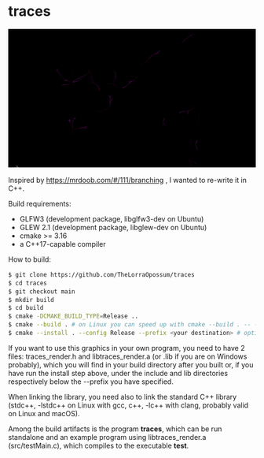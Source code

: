 # traces

![](https://raw.githubusercontent.com/TheLorraOpossum/traces/main/preview.gif)

Inspired by https://mrdoob.com/#/111/branching , I wanted to re-write it in C++.

Build requirements:
  * GLFW3 (development package, libglfw3-dev on Ubuntu)
  * GLEW 2.1 (development package, libglew-dev on Ubuntu)
  * cmake >= 3.16
  * a C++17-capable compiler

How to build:

```Bash
$ git clone https://github.com/TheLorraOpossum/traces
$ cd traces
$ git checkout main
$ mkdir build
$ cd build
$ cmake -DCMAKE_BUILD_TYPE=Release ..
$ cmake --build . # on Linux you can speed up with cmake --build . -- -j
$ cmake --install . --config Release --prefix <your destination> # optional
```

If you want to use this graphics in your own program, you need to have 2 files: traces_render.h and libtraces_render.a (or .lib if you are on Windows probably), which you will find in your build directory after you built or, if you have run the install step above, under the include and lib directories respectively below the --prefix you have specified.

When linking the library, you need also to link the standard C++ library (stdc++, -lstdc++ on Linux with gcc, c++, -lc++ with clang, probably valid on Linux and macOS).

Among the build artifacts is the program **traces**, which can be run standalone and an example program using libtraces_render.a (src/testMain.c), which compiles to the executable **test**.
